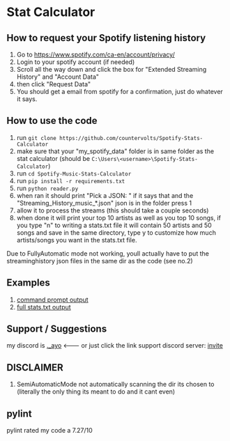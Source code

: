 # Stat Calculator
## How to request your Spotify listening history
1. Go to https://www.spotify.com/ca-en/account/privacy/
2. Login to your spotify account (if needed)
3. Scroll all the way down and click the box for "Extended Streaming History" and "Account Data"
4. then click "Request Data"
5. You should get a email from spotify for a confirmation, just do whatever it says.

## How to use the code
1. run ```git clone https://github.com/countervolts/Spotify-Stats-Calculator```
2. make sure that your "my_spotify_data" folder is in same folder as the stat calculator (should be ```C:\Users\<username>\Spotify-Stats-Calculator```)
3. run ```cd Spotify-Music-Stats-Calculator```
4. run ```pip install -r requirements.txt```
5. run ```python reader.py```
6. when ran it should print "Pick a JSON: " if it says that and the "Streaming_History_music_*.json" json is in the folder press 1
7. allow it to process the streams (this should take a couple seconds)
8. when done it will print your top 10 artists as well as you top 10 songs, if you type "n" to writing a stats.txt file it will contain 50 artists and 50 songs and save in the same directory, type y to customize how much artists/songs you want in the stats.txt file.

Due to FullyAutomatic mode not working, youll actually have to put the streaminghistory json files in the same dir as the code (see no.2) 

## Examples
1. [command prompt output](https://github.com/countervolts/Spotify-Stats-Calculator/blob/main/examples/CommandPromptOutput.txt)
2. [full stats.txt output](https://github.com/countervolts/Spotify-Stats-Calculator/blob/main/examples/Stats.txt)

## Support / Suggestions
my discord is [._ayo](https://discord.com/users/488368000055902228) <--- or just click the link
support discord server: [invite](https://discord.gg/rP63gxfKQJ)

## **DISCLAIMER**
1. SemiAutomaticMode not automatically scanning the dir its chosen to (literally the only thing its meant to do and it cant even) 

## pylint
pylint rated my code a 7.27/10
